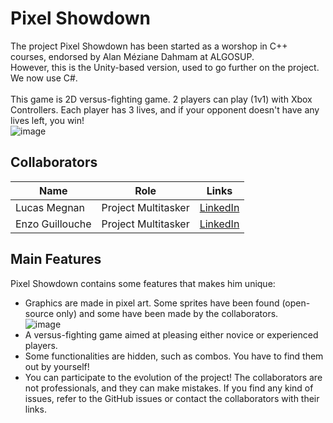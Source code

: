 # Pixel Showdown

The project Pixel Showdown has been started as a worshop in C++ courses, endorsed by Alan Méziane Dahmam at ALGOSUP.<br>
However, this is the Unity-based version, used to go further on the project. We now use C#.<br><br>
This game is 2D versus-fighting game. 2 players can play (1v1) with Xbox Controllers.
Each player has 3 lives, and if your opponent doesn't have any lives left, you win!<br>
![image](https://github.com/EnzoGuillouche/PixelShowdown/assets/145991192/54117f54-ef5b-4829-b57a-378fee5539ae)

## Collaborators

| Name | Role | Links |
| -- | -- | -- |
| Lucas Megnan | Project Multitasker | [LinkedIn](https://www.linkedin.com/in/lucas-megnan/) |
| Enzo Guillouche | Project Multitasker | [LinkedIn](https://www.linkedin.com/in/enzo-g-b62114293/) |

## Main Features

Pixel Showdown contains some features that makes him unique:

- Graphics are made in pixel art. Some sprites have been found (open-source only) and some have been made by the collaborators. <br>
![image](https://github.com/EnzoGuillouche/PixelShowdown/assets/145991192/a779cbb9-927e-4299-818f-27743c4720f2)
- A versus-fighting game aimed at pleasing either novice or experienced players.
- Some functionalities are hidden, such as combos. You have to find them out by yourself!
- You can participate to the evolution of the project! The collaborators are not professionals, and they can make mistakes. If you find any kind of issues, refer to the GitHub issues or contact the collaborators with their links.
